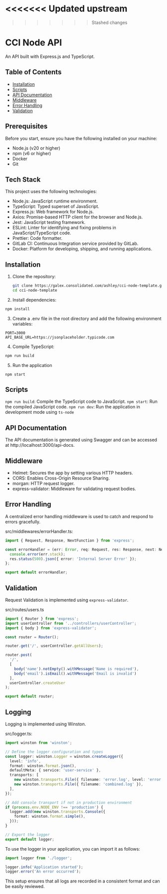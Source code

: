 <<<<<<< Updated upstream
=======

>>>>>>> Stashed changes
# CCI Node API

An API built with Express.js and TypeScript.

## Table of Contents

- [Installation](#installation)
- [Scripts](#scripts)
- [API Documentation](#api-documentation)
- [Middleware](#middleware)
- [Error Handling](#error-handling)
- [Validation](#validation)

## Prerequisites
Before you start, ensure you have the following installed on your machine:
- Node.js (v20 or higher)
- npm (v6 or higher)
- Docker 
- Git

## Tech Stack
This project uses the following technologies:
- Node.js: JavaScript runtime environment.
- TypeScript: Typed superset of JavaScript.
- Express.js: Web framework for Node.js.
- Axios: Promise-based HTTP client for the browser and Node.js.
- Jest: JavaScript testing framework.
- ESLint: Linter for identifying and fixing problems in JavaScript/TypeScript code.
- Prettier: Code formatter.
- GitLab CI: Continuous Integration service provided by GitLab.
- Docker: Platform for developing, shipping, and running applications.


## Installation

1. Clone the repository:
   ```bash
   git clone https://galex.consolidated.com/ashley/cci-node-template.git
   cd cci-node-template
   ```

2. Install dependencies:
```bash
npm install
```

3. Create a .env file in the root directory and add the following environment variables:
```env
PORT=3000
API_BASE_URL=https://jsonplaceholder.typicode.com
```

4. Compile TypeScript:
```bash
npm run build
```

5. Run the application
```
npm start
```

## Scripts
`npm run build`: Compile the TypeScript code to JavaScript.
`npm start`: Run the compiled JavaScript code.
`npm run dev`: Run the application in development mode using `ts-node`

## API Documentation
The API documentation is generated using Swagger and can be accessed at http://localhost:3000/api-docs.

## Middleware
- Helmet: Secures the app by setting various HTTP headers.
- CORS: Enables Cross-Origin Resource Sharing.
- morgan: HTTP request logger.
- express-validator: Middleware for validating request bodies.

## Error Handling
A centralized error handling middleware is used to catch and respond to errors gracefully.

src/middlewares/errorHandler.ts:
```typescript
import { Request, Response, NextFunction } from 'express';

const errorHandler = (err: Error, req: Request, res: Response, next: NextFunction) => {
  console.error(err.stack);
  res.status(500).json({ error: 'Internal Server Error' });
};

export default errorHandler;
```

## Validation
Request Validation is implemented using `express-validator`.

src/routes/users.ts
```typescript
import { Router } from 'express';
import userController from '../controllers/userController';
import { body } from 'express-validator';

const router = Router();

router.get('/', userController.getAllUsers);

router.post(
  '/',
  [
    body('name').notEmpty().withMessage('Name is required'),
    body('email').isEmail().withMessage('Email is invalid')
  ],
  userController.createUser
);

export default router;
```

## Logging
Logging is implemented using Winston.

src/logger.ts:
```typescript
import winston from 'winston';

// Define the logger configuration and types
const logger: winston.Logger = winston.createLogger({
  level: 'info',
  format: winston.format.json(),
  defaultMeta: { service: 'user-service' },
  transports: [
    new winston.transports.File({ filename: 'error.log', level: 'error' }),
    new winston.transports.File({ filename: 'combined.log' }),
  ],
});

// Add console transport if not in production environment
if (process.env.NODE_ENV !== 'production') {
  logger.add(new winston.transports.Console({
    format: winston.format.simple(),
  }));
}

// Export the logger
export default logger;
```

To use the logger in your application, you can import it as follows:
```typescript
import logger from './logger';

logger.info('Application started');
logger.error('An error occurred');
```
This setup ensures that all logs are recorded in a consistent format and can be easily reviewed.